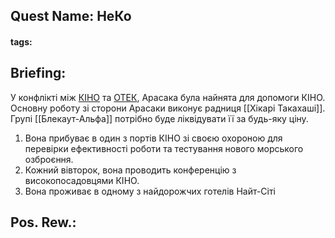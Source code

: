 ## Quest Name: НеКо
#### tags:

## Briefing:
У конфлікті між [КІНО](https://cyberpunk.fandom.com/wiki/CINO) та [ОТЕК](https://cyberpunk.fandom.com/wiki/OTEC), Арасака була найнята для допомоги КІНО. 
Основну роботу зі сторони Арасаки виконує радниця [[Хікарі Такахаші]].
Групі [[Блекаут-Альфа]] потрібно буде ліквідувати її за будь-яку ціну.

1. Вона прибуває в один з портів КІНО зі своєю охороною для перевірки ефективності роботи та тестування нового морського озброєння.
2. Кожний вівторок, вона проводить конференцію з високопосадовцями КІНО.
3. Вона проживає в одному з найдорожчих готелів Найт-Сіті
## Pos. Rew.:
